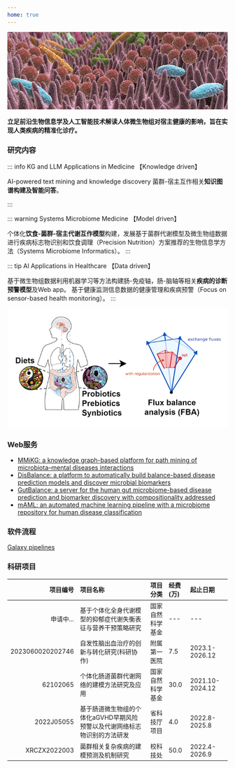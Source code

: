 ```yaml
---
home: true
---
```


![Gut Microbiome](/background1.jpeg#pic_center)


**立足前沿生物信息学及人工智能技术解读人体微生物组对宿主健康的影响，旨在实现人类疾病的精准化诊疗。**

### 研究内容


::: info KG and LLM Applications in Medicine 【Knowledge driven】

AI-powered text mining and knowledge discovery 
菌群-宿主互作相关**知识图谱构建及智能问答**。

:::


::: warning Systems Microbiome Medicine 【Model driven】

个体化**饮食-菌群-宿主代谢互作模型**构建，发展基于菌群代谢模型及微生物组数据进行疾病标志物识别和饮食调理（Precision Nutrition）方案推荐的生物信息学方法（Systems Microbiome Informatics）。
:::



::: tip AI Applications in Healthcare 【Data driven】

基于微生物组数据利用机器学习等方法构建肠-免疫轴，肠-脑轴等相关**疾病的诊断预警模型**及Web app。
基于健康监测信息数据的健康管理和疾病预警（Focus on sensor-based health monitoring）。
:::

![Lab mission](/balance-fba1.png#pic_center)

### Web服务
- [MMiKG: a knowledge graph-based platform for path mining of microbiota–mental diseases interactions](http://yangbiolab.cn:8501/)
- [DisBalance: a platform to automatically build balance-based disease prediction models and discover microbial biomarkers](http://lab.malab.cn/soft/DisBalance)
- [GutBalance: a server for the human gut microbiome-based disease prediction and biomarker discovery with compositionality addressed](http://lab.malab.cn/soft/GutBalance)
- [mAML: an automated machine learning pipeline with a microbiome repository for human disease classification](http://lab.malab.cn/soft/mAML/)

### 软件流程

[Galaxy pipelines](http://yangbiolab.top:8080/)



### 科研项目

|项目编号 	|项目名称 	|项目分类   |经费(万)|起止日期    | 
|-----:|:---------|-----:|:-----------|:-----------|
|申请中...|基于个体化全身代谢模型的抑郁症代谢失衡表征与营养干预策略研究|国家自然科学基金|---|---|
|2023060020202746|自发性脑出血治疗的创新与转化研究(科研协作)|附属第一医院|7.5|2023.1-2026.12|
|62102065	|个体化肠道菌群代谢网络的建模方法研究及应用|国家自然科学基金|30.0	|2021.10-2024.12|
|2022J05055	|基于肠道微生物组的个体化aGVHD早期风险预警以及代谢网络标志物识别的方法研发|省科技厅项目	|	4.0|2022.8-2025.8|
|XRCZX2022003	|菌群相关复杂疾病的建模预测及机制研究|校科技处|50.0	|	2022.4-2026.9|
<br>
<br>
